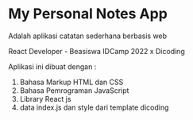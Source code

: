 # My Personal Notes App
Adalah aplikasi catatan sederhana berbasis web

React Developer - Beasiswa IDCamp 2022 x Dicoding

Aplikasi ini dibuat dengan :

1. Bahasa Markup HTML dan CSS
2. Bahasa Pemrograman JavaScript
3. Library React js
4. data index.js dan style dari template dicoding
